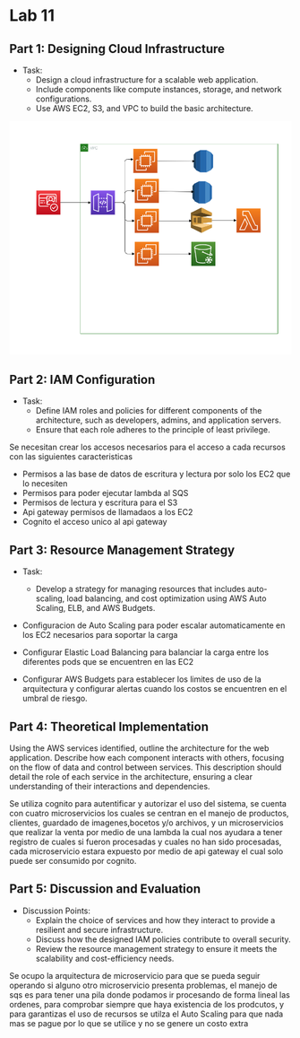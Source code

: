 # Lab 11

## Part 1: Designing Cloud Infrastructure

- Task:
  - Design a cloud infrastructure for a scalable web application.
  - Include components like compute instances, storage, and network configurations.
  - Use AWS EC2, S3, and VPC to build the basic architecture.

![](img/part1.png)

## Part 2: IAM Configuration

- Task:
  - Define IAM roles and policies for different components of the architecture, such as developers, admins, and application servers.
  - Ensure that each role adheres to the principle of least privilege.

Se necesitan crear los accesos necesarios para el acceso a cada recursos con las siguientes caracteristicas

- Permisos a las base de datos de escritura y lectura por solo los EC2 que lo necesiten
- Permisos para poder ejecutar lambda al SQS
- Permisos de lectura y escritura para el S3
- Api gateway permisos de llamadaos a los EC2
- Cognito el acceso unico al api gateway

## Part 3: Resource Management Strategy

- Task:

  - Develop a strategy for managing resources that includes auto-scaling, load balancing, and cost optimization using AWS Auto Scaling, ELB, and AWS Budgets.

- Configuracion de Auto Scaling para poder escalar automaticamente en los EC2 necesarios para soportar la carga
- Configurar Elastic Load Balancing para balanciar la carga entre los diferentes pods que se encuentren en las EC2
- Configurar AWS Budgets para establecer los limites de uso de la arquitectura y configurar alertas cuando los costos se encuentren en el umbral de riesgo.

## Part 4: Theoretical Implementation

Using the AWS services identified, outline the architecture for the web application. Describe how each component interacts with others, focusing on the flow of data and control between services. This description should detail the role of each service in the architecture, ensuring a clear understanding of their interactions and dependencies.

Se utiliza cognito para autentificar y autorizar el uso del sistema, se cuenta con cuatro microservicios los cuales se centran en el manejo de productos, clientes, guardado de imagenes,bocetos y/o archivos, y un microservicios que realizar la venta por medio de una lambda la cual nos ayudara a tener registro de cuales si fueron procesadas y cuales no han sido procesadas, cada microservicio estara expuesto por medio de api gateway el cual solo puede ser consumido por cognito.

## Part 5: Discussion and Evaluation

- Discussion Points:
  - Explain the choice of services and how they interact to provide a resilient and secure infrastructure.
  - Discuss how the designed IAM policies contribute to overall security.
  - Review the resource management strategy to ensure it meets the scalability and cost-efficiency needs.

Se ocupo la arquitectura de microservicio para que se pueda seguir operando si alguno otro microservicio presenta problemas, el manejo de sqs es para tener una pila donde podamos ir procesando de forma lineal las ordenes, para comprobar siempre que haya existencia de los prodcutos, y para garantizas el uso de recursos se utilza el Auto Scaling para que nada mas se pague por lo que se utilice y no se genere un costo extra
